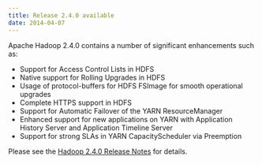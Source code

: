 ```yaml
---
title: Release 2.4.0 available
date: 2014-04-07
---
```

<!---
  Licensed under the Apache License, Version 2.0 (the "License");
  you may not use this file except in compliance with the License.
  You may obtain a copy of the License at

   https://www.apache.org/licenses/LICENSE-2.0

  Unless required by applicable law or agreed to in writing, software
  distributed under the License is distributed on an "AS IS" BASIS,
  WITHOUT WARRANTIES OR CONDITIONS OF ANY KIND, either express or implied.
  See the License for the specific language governing permissions and
  limitations under the License. See accompanying LICENSE file.
-->

Apache Hadoop 2.4.0 contains a number of significant enhancements such
as:

-   Support for Access Control Lists in HDFS
-   Native support for Rolling Upgrades in HDFS
-   Usage of protocol-buffers for HDFS FSImage for smooth operational
upgrades
-   Complete HTTPS support in HDFS
-   Support for Automatic Failover of the YARN ResourceManager
-   Enhanced support for new applications on YARN with Application
History Server and Application Timeline Server
-   Support for strong SLAs in YARN CapacityScheduler via Preemption

Please see the [Hadoop 2.4.0 Release
Notes](https://hadoop.apache.org/docs/r2.4.0/hadoop-project-dist/hadoop-common/releasenotes.html)
for details.

